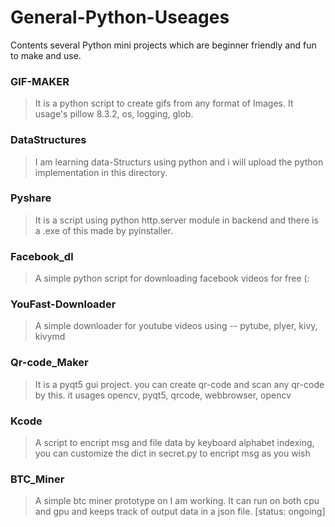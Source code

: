 # General-Python-Useages
Contents several Python mini projects which are beginner friendly and fun to make and use.

### GIF-MAKER
> It is a python script to create gifs from any format of Images. It usage's pillow 8.3.2, os, logging, glob.

### DataStructures
> I am learning data-Structurs using python and i will upload the python implementation in this directory.

### Pyshare
> It is a script using python http.server module in backend and there is a .exe of this made by pyinstaller.

### Facebook_dl
> A simple python script for downloading facebook videos for free (:

### YouFast-Downloader
> A simple downloader for youtube videos  using --  pytube, plyer, kivy, kivymd

### Qr-code_Maker
> It is a pyqt5 gui project. you can create qr-code and scan any qr-code by this. it usages opencv, pyqt5, qrcode, webbrowser, opencv

### Kcode
> A script to encript msg and file data by keyboard alphabet indexing, you can customize the dict in secret.py to encript msg as you wish

### BTC_Miner
> A simple btc miner prototype on I am working. It can run on both cpu and gpu and keeps track of output data in a json file. [status: ongoing]

